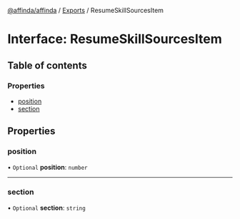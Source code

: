 [@affinda/affinda](../README.md) / [Exports](../modules.md) / ResumeSkillSourcesItem

# Interface: ResumeSkillSourcesItem

## Table of contents

### Properties

- [position](ResumeSkillSourcesItem.md#position)
- [section](ResumeSkillSourcesItem.md#section)

## Properties

### position

• `Optional` **position**: `number`

___

### section

• `Optional` **section**: `string`
